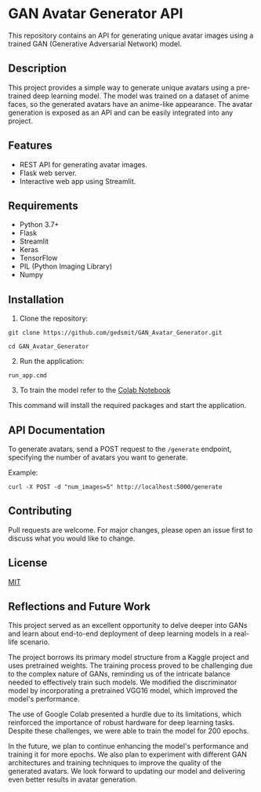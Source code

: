 # GAN Avatar Generator API

This repository contains an API for generating unique avatar images using a trained GAN (Generative Adversarial Network) model.

## Description

This project provides a simple way to generate unique avatars using a pre-trained deep learning model. The model was trained on a dataset of anime faces, so the generated avatars have an anime-like appearance. The avatar generation is exposed as an API and can be easily integrated into any project.

## Features

- REST API for generating avatar images.
- Flask web server.
- Interactive web app using Streamlit.

## Requirements

- Python 3.7+
- Flask
- Streamlit
- Keras
- TensorFlow
- PIL (Python Imaging Library)
- Numpy

## Installation

1. Clone the repository:

`
git clone https://github.com/gedsmit/GAN_Avatar_Generator.git
`

`
cd GAN_Avatar_Generator
`

2. Run the application:

`
run_app.cmd
`

3. To train the model refer to the [Colab Notebook](https://colab.research.google.com/drive/1ZtTck-4_tR85hkRPtMhkrgeVXL4qigA4?usp=sharing)


This command will install the required packages and start the application.

## API Documentation

To generate avatars, send a POST request to the `/generate` endpoint, specifying the number of avatars you want to generate.

Example:

`
curl -X POST -d "num_images=5" http://localhost:5000/generate
`

## Contributing

Pull requests are welcome. For major changes, please open an issue first to discuss what you would like to change.

## License

[MIT](https://choosealicense.com/licenses/mit/)

## Reflections and Future Work

This project served as an excellent opportunity to delve deeper into GANs and learn about end-to-end deployment of deep learning models in a real-life scenario. 

The project borrows its primary model structure from a Kaggle project and uses pretrained weights. The training process proved to be challenging due to the complex nature of GANs, reminding us of the intricate balance needed to effectively train such models. We modified the discriminator model by incorporating a pretrained VGG16 model, which improved the model's performance.

The use of Google Colab presented a hurdle due to its limitations, which reinforced the importance of robust hardware for deep learning tasks. Despite these challenges, we were able to train the model for 200 epochs.

In the future, we plan to continue enhancing the model's performance and training it for more epochs. We also plan to experiment with different GAN architectures and training techniques to improve the quality of the generated avatars. We look forward to updating our model and delivering even better results in avatar generation.
